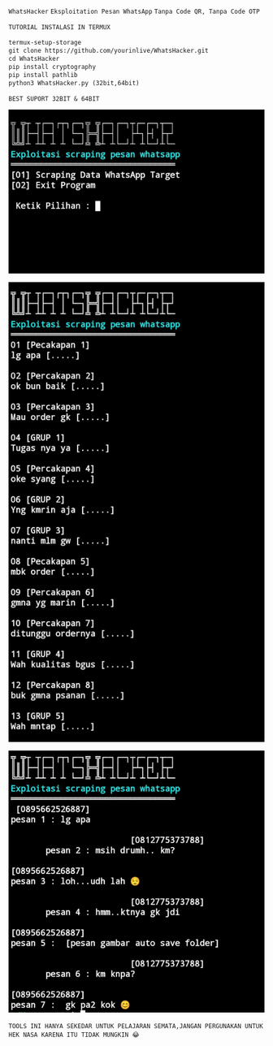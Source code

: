 `WhatsHacker`
`Eksploitation Pesan WhatsApp`
`Tanpa Code QR, Tanpa Code OTP`

`TUTORIAL INSTALASI IN TERMUX`
```
termux-setup-storage
git clone https://github.com/yourinlive/WhatsHacker.git
cd WhatsHacker
pip install cryptography
pip install pathlib
python3 WhatsHacker.py (32bit,64bit)
```

`BEST SUPORT 32BIT & 64BIT`

![Screenshot_20250708-153254_2.jpg](https://raw.githubusercontent.com/yourinlive/WhatsHacker/refs/heads/main/Screenshot_20250708-153254_2.jpg)

![Screenshot_20250708-153042_1.jpg](https://raw.githubusercontent.com/yourinlive/WhatsHacker/refs/heads/main/Screenshot_20250708-153042_1.jpg)

![Screenshot_20250708-153220_1.jpg](https://raw.githubusercontent.com/yourinlive/WhatsHacker/refs/heads/main/Screenshot_20250708-153220_1.jpg)

`TOOLS INI HANYA SEKEDAR UNTUK PELAJARAN SEMATA,JANGAN PERGUNAKAN UNTUK HEK NASA KARENA ITU TIDAK MUNGKIN 😂`
